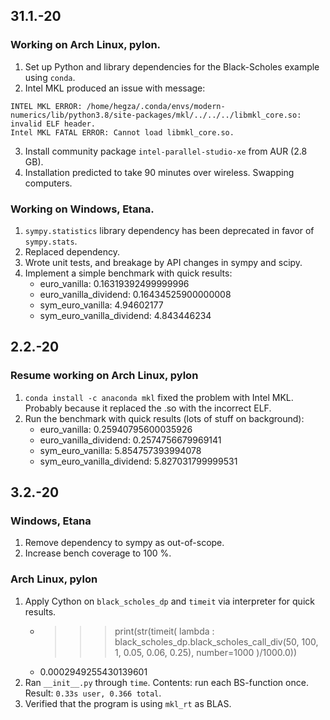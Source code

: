 ## 31.1.-20
### Working on Arch Linux, pylon.
1. Set up Python and library dependencies for the Black-Scholes example using `conda`.
2. Intel MKL produced an issue with message:
```
INTEL MKL ERROR: /home/hegza/.conda/envs/modern-numerics/lib/python3.8/site-packages/mkl/../../../libmkl_core.so: invalid ELF header.
Intel MKL FATAL ERROR: Cannot load libmkl_core.so.
```
3. Install community package `intel-parallel-studio-xe` from AUR (2.8 GB).
4. Installation predicted to take 90 minutes over wireless. Swapping computers.

### Working on Windows, Etana.
1. `sympy.statistics` library dependency has been deprecated in favor of `sympy.stats`.
2. Replaced dependency.
3. Wrote unit tests, and breakage by API changes in sympy and scipy.
4. Implement a simple benchmark with quick results:
    * euro_vanilla: 0.16319392499999996
    * euro_vanilla_dividend: 0.16434525900000008
    * sym_euro_vanilla: 4.94602177
    * sym_euro_vanilla_dividend: 4.843446234

## 2.2.-20
### Resume working on Arch Linux, pylon
1. `conda install -c anaconda mkl` fixed the problem with Intel MKL. Probably because it replaced the .so with the incorrect ELF.
2. Run the benchmark with quick results (lots of stuff on background):
    * euro_vanilla: 0.25940795600035926
    * euro_vanilla_dividend: 0.2574756679969141
    * sym_euro_vanilla: 5.854757393994078
    * sym_euro_vanilla_dividend: 5.827031799999531

## 3.2.-20
### Windows, Etana
1. Remove dependency to sympy as out-of-scope.
2. Increase bench coverage to 100 %.

### Arch Linux, pylon
1. Apply Cython on `black_scholes_dp` and `timeit` via interpreter for quick results.
    * >>> print(str(timeit( lambda : black_scholes_dp.black_scholes_call_div(50, 100, 1, 0.05, 0.06, 0.25), number=1000 )/1000.0))
    * 0.0002949255430139601
2. Ran `__init__.py` through `time`. Contents: run each BS-function once. Result: `0.33s user, 0.366 total`.
3. Verified that the program is using `mkl_rt` as BLAS.

